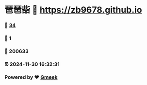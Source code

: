 # 琶琶啙 :link: https://zb9678.github.io 
### :page_facing_up: [34](https://zb9678.github.io/tag.html) 
### :speech_balloon: 1 
### :hibiscus: 200633 
### :alarm_clock: 2024-11-30 16:32:31 
### Powered by :heart: [Gmeek](https://github.com/Meekdai/Gmeek)

